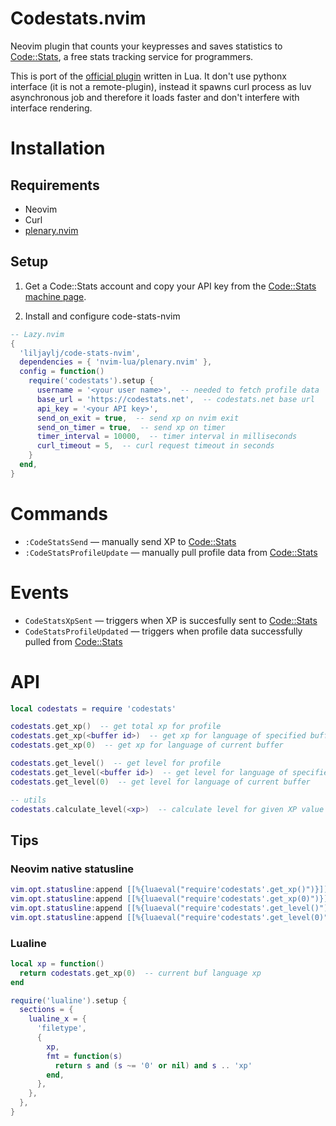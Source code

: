 # Codestats.nvim

Neovim plugin that counts your keypresses and saves statistics to [Code::Stats](https://codestats.net), a free stats tracking service for programmers.

This is port of the [official plugin](https://gitlab.com/code-stats/code-stats-vim) written in Lua. It don't use pythonx interface (it is not a remote-plugin), instead it spawns curl process as luv asynchronous job and therefore it loads faster and don't interfere with interface rendering.

# Installation

## Requirements

- Neovim
- Curl
- [plenary.nvim](https://github.com/nvim-lua/plenary.nvim)

## Setup

1) Get a Code::Stats account and copy your API key from the [Code::Stats machine page](https://codestats.net/my/machines).

2) Install and configure code-stats-nvim


```lua
-- Lazy.nvim
{
  'liljaylj/code-stats-nvim',
  dependencies = { 'nvim-lua/plenary.nvim' },
  config = function()
    require('codestats').setup {
      username = '<your user name>',  -- needed to fetch profile data
      base_url = 'https://codestats.net',  -- codestats.net base url
      api_key = '<your API key>',
      send_on_exit = true,  -- send xp on nvim exit
      send_on_timer = true,  -- send xp on timer
      timer_interval = 10000,  -- timer interval in milliseconds
      curl_timeout = 5,  -- curl request timeout in seconds
    }
  end,
}
```

# Commands

- `:CodeStatsSend` — manually send XP to [Code::Stats](https://codestats.net)
- `:CodeStatsProfileUpdate` — manually pull profile data from [Code::Stats](https://codestats.net)

# Events

- `CodeStatsXpSent` — triggers when XP is succesfully sent to [Code::Stats](https://codestats.net)
- `CodeStatsProfileUpdated` — triggers when profile data successfully pulled from [Code::Stats](https://codestats.net)

# API

```lua
local codestats = require 'codestats'

codestats.get_xp()  -- get total xp for profile
codestats.get_xp(<buffer id>)  -- get xp for language of specified buffer
codestats.get_xp(0)  -- get xp for language of current buffer

codestats.get_level()  -- get level for profile
codestats.get_level(<buffer id>)  -- get level for language of specified buffer
codestats.get_level(0)  -- get level for language of current buffer

-- utils
codestats.calculate_level(<xp>)  -- calculate level for given XP value
```

## Tips

### Neovim native statusline

```lua
vim.opt.statusline:append [[%{luaeval("require'codestats'.get_xp()")}]]  -- total xp
vim.opt.statusline:append [[%{luaeval("require'codestats'.get_xp(0)")}]]  -- current buf language xp
vim.opt.statusline:append [[%{luaeval("require'codestats'.get_level()")}]]  -- total level
vim.opt.statusline:append [[%{luaeval("require'codestats'.get_level(0)")}]]  -- current buf language level
```

### Lualine

```lua
local xp = function()
  return codestats.get_xp(0)  -- current buf language xp
end

require('lualine').setup {
  sections = { 
    lualine_x = {
      'filetype',
      {
        xp,
        fmt = function(s)
          return s and (s ~= '0' or nil) and s .. 'xp'
        end,
      },
    },
  },
}
```

